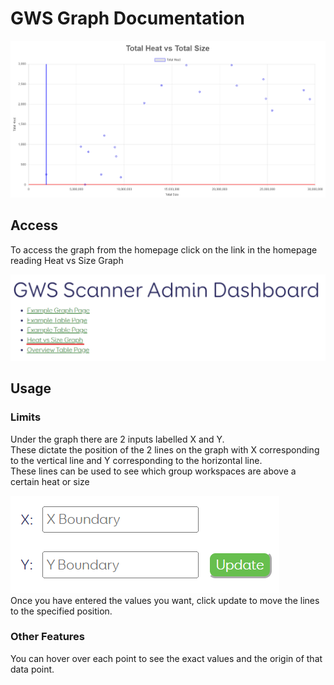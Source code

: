 # GWS Graph Documentation
![](./images/graph_screenshot.png)
## Access
To access the graph from the homepage click on the link in the homepage reading Heat vs Size Graph

![](./images/Homepage_link_screenshot.png)
## Usage
### Limits  
Under the graph there are 2 inputs labelled X and Y.  
These dictate the position of the 2 lines on the graph with X corresponding to the vertical line and Y corresponding to the horizontal line.  
These lines can be used to see which group workspaces are above a certain heat or size

![](./images/graph_limits_screenshot.png)  
Once you have entered the values you want, click update to move the lines to the specified position.
### Other Features  
You can hover over each point to see the exact values and the origin of that data point.